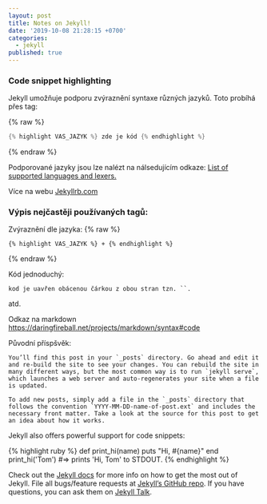 ```yaml
---
layout: post
title: Notes on Jekyll!
date: '2019-10-08 21:28:15 +0700'
categories:
  - jekyll
published: true
---
```

### Code snippet highlighting
Jekyll umožňuje podporu zvýraznění syntaxe různých jazyků. Toto probíhá přes tag:

{% raw %}
```java
{% highlight VAS_JAZYK %} zde je kód {% endhighlight %}
```
{% endraw %}

Podporované jazyky jsou lze nalézt na nálsedujícím odkaze:
[List of supported languages and lexers.](https://github.com/rouge-ruby/rouge/wiki/List-of-supported-languages-and-lexers)

Více na webu [Jekyllrb.com](https://jekyllrb.com/docs/liquid/tags/)

### Výpis nejčastěji používaných tagů:

Zvýraznění dle jazyka:
{% raw %}
```raw
{% highlight VAS_JAZYK %} + {% endhighlight %}
```
{% endraw %}

Kód jednoduchý:
```raw
kod je uavřen obácenou čárkou z obou stran tzn. ``.
```


atd.

Odkaz na markdown https://daringfireball.net/projects/markdown/syntax#code


Původní příspšvěk:
```
You’ll find this post in your `_posts` directory. Go ahead and edit it and re-build the site to see your changes. You can rebuild the site in many different ways, but the most common way is to run `jekyll serve`, which launches a web server and auto-regenerates your site when a file is updated.

To add new posts, simply add a file in the `_posts` directory that follows the convention `YYYY-MM-DD-name-of-post.ext` and includes the necessary front matter. Take a look at the source for this post to get an idea about how it works.
```
Jekyll also offers powerful support for code snippets:

{% highlight ruby %}
def print_hi(name)
  puts "Hi, #{name}"
end
print_hi('Tom')
#=> prints 'Hi, Tom' to STDOUT.
{% endhighlight %}

Check out the [Jekyll docs][jekyll-docs] for more info on how to get the most out of Jekyll. File all bugs/feature requests at [Jekyll’s GitHub repo][jekyll-gh]. If you have questions, you can ask them on [Jekyll Talk][jekyll-talk].

[jekyll-docs]: http://jekyllrb.com/docs/home
[jekyll-gh]:   https://github.com/jekyll/jekyll
[jekyll-talk]: https://talk.jekyllrb.com/

